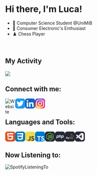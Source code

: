 # Hi there, I'm Luca! <img src="https://raw.githubusercontent.com/MartinHeinz/MartinHeinz/master/wave.gif" width="29px" alt="">

- 📖 Computer Science Student @UniMiB
- 📱 Consumer Electronic's Enthusiast
- ♟️ Chess Player

<br />

## My Activity

<img align="center" src="https://myreadme.vercel.app/api/embed/dotLuxPI?panels=userstatistics,toprepositories,commitgraph" />

<br />

## Connect with me:

[<img align="left" alt="Website" width="32px" src="https://www.iconsdb.com/icons/preview/white/geography-xxl.png" />](https://lucaperego.dev)
[<img align="left" alt="Twitter" width="32px" src="https://github.com/tandpfun/skill-icons/blob/main/icons/Twitter.svg" />](https://twitter.com/Lux___17)
[<img align="left" alt="Linkedin" width="32px" src="https://github.com/tandpfun/skill-icons/blob/main/icons/LinkedIn.svg" />](https://www.linkedin.com/in/luca-perego-9a68a02a4/)
[<img align="left" alt="Instagram" width="32px" src="https://github.com/tandpfun/skill-icons/blob/main/icons/Instagram.svg" />](https://www.instagram.com/luca17.exe/)

<br />
<br />

## Languages and Tools:

<img align="left" alt="HTML5" width="32px" src="https://github.com/tandpfun/skill-icons/blob/main/icons/HTML.svg">
<img align="left" alt="CSS3" width="32px" src="https://github.com/tandpfun/skill-icons/blob/main/icons/CSS.svg" />
<img align="left" alt="JavaScript" width="32px" src="https://github.com/tandpfun/skill-icons/blob/main/icons/JavaScript.svg" />
<img align="left" alt="TypeScript" width="32px" src="https://github.com/tandpfun/skill-icons/blob/main/icons/TypeScript.svg" />
<img align="left" alt="Node.js" width="32px" src="https://github.com/tandpfun/skill-icons/blob/main/icons/NodeJS-Dark.svg" />
<img align="left" alt="PHP" width="32px" src="https://github.com/tandpfun/skill-icons/blob/main/icons/PHP-Dark.svg" />
<img align="left" alt="MySQL" width="32px" src="https://github.com/tandpfun/skill-icons/blob/main/icons/MySQL-Dark.svg" />
<img align="left" alt="VSCode" width="32px" src="https://github.com/tandpfun/skill-icons/blob/main/icons/VSCode-Dark.svg" />

<br />
<br />

## Now Listening to:

<img align="left" alt="SpotifyListeningTo" width="75%" src="https://spotify-widget-topaz.vercel.app/api/now-playing/image/github-light">
